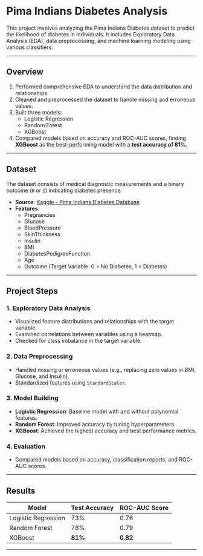 # Pima Indians Diabetes Analysis

This project involves analyzing the Pima Indians Diabetes dataset to predict the likelihood of diabetes in individuals. It includes Exploratory Data Analysis (EDA), data preprocessing, and machine learning modeling using various classifiers.

---

## **Overview**

1. Performed comprehensive EDA to understand the data distribution and relationships.
2. Cleaned and preprocessed the dataset to handle missing and erroneous values.
3. Built three models: 
   - Logistic Regression
   - Random Forest
   - XGBoost
4. Compared models based on accuracy and ROC-AUC scores, finding **XGBoost** as the best-performing model with a **test accuracy of 81%**.

---

## **Dataset**

The dataset consists of medical diagnostic measurements and a binary outcome (`0` or `1`) indicating diabetes presence.

- **Source**: [Kaggle - Pima Indians Diabetes Database](https://www.kaggle.com/uciml/pima-indians-diabetes-database)
- **Features**:
  - Pregnancies
  - Glucose
  - BloodPressure
  - SkinThickness
  - Insulin
  - BMI
  - DiabetesPedigreeFunction
  - Age
  - Outcome (Target Variable: 0 = No Diabetes, 1 = Diabetes)

---

## **Project Steps**

### **1. Exploratory Data Analysis**
- Visualized feature distributions and relationships with the target variable.
- Examined correlations between variables using a heatmap.
- Checked for class imbalance in the target variable.

### **2. Data Preprocessing**
- Handled missing or erroneous values (e.g., replacing zero values in BMI, Glucose, and Insulin).
- Standardized features using `StandardScaler`.

### **3. Model Building**
- **Logistic Regression**: Baseline model with and without polynomial features.
- **Random Forest**: Improved accuracy by tuning hyperparameters.
- **XGBoost**: Achieved the highest accuracy and best performance metrics.

### **4. Evaluation**
- Compared models based on accuracy, classification reports, and ROC-AUC scores.

---

## **Results**

| Model                | Test Accuracy | ROC-AUC Score |
|----------------------|---------------|---------------|
| Logistic Regression  | 73%           | 0.76          |
| Random Forest        | 78%           | 0.79          |
| XGBoost              | **81%**       | **0.82**      |

---
